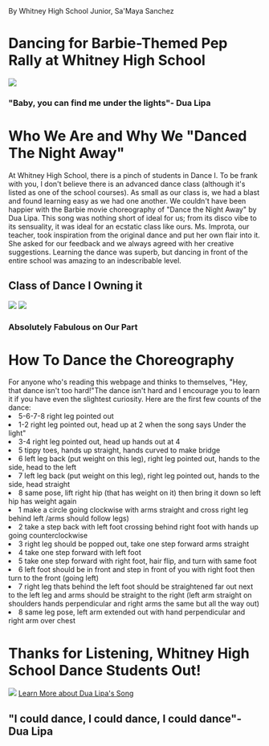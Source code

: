 <htm1>
  <head>By Whitney High School Junior, Sa'Maya Sanchez</head>
  <div>
  <body>
    <h1>Dancing for Barbie-Themed Pep Rally at Whitney High School
    </div>
    <img src="https://github.com/WetSoup/Choreo4DTNA/assets/146305544/0d41bd0b-c433-4f82-bb7f-d86046ba8bce"/>
    <h3>"Baby, you can find me under the lights"- Dua Lipa</h3>
    <h1>Who We Are and Why We "Danced The Night Away"</h1>
      <p>At Whitney High School, there is a pinch of students in Dance I. To be frank with you, I don't believe there is an advanced dance class (although it's listed as one of the school courses). As small as our class is, we had a blast and found learning easy as we had one another. We couldn't have been happier with the Barbie movie choreography of "Dance the Night Away" by Dua Lipa. This song was nothing short of ideal for us; from its disco vibe to its sensuality, it was ideal for an ecstatic class like ours. Ms. Improta, our teacher, took inspiration from the original dance and put her own flair into it. She asked for our feedback and we always agreed with her creative suggestions. Learning the dance was superb, but dancing in front of the entire school was amazing to an indescribable level.</p>
    <h2>Class of Dance I Owning it</h2>
      <img src="https://github.com/WetSoup/Choreo4DTNA/assets/146305544/699bbe46-b723-47e7-a010-47c7cf84072b"/>
      <img src="https://github.com/WetSoup/Choreo4DTNA/assets/146305544/aa72a5f7-cf9f-4e90-8b41-f0e97f9a7e99"/>
    <h3>Absolutely Fabulous on Our Part</h3>
  <h1>How To Dance the Choreography</h1>
    <a>For anyone who's reading this webpage and thinks to themselves, "Hey, that dance isn't too hard!"The dance isn't hard and I encourage you to learn it if you have even the slightest curiosity. Here are the first few counts of the dance:</a>
    <u1>
      <li>5-6-7-8 right leg pointed out</li>
      <li>1-2 right leg pointed out, head up at 2 when the song says Under the light"</li>
      <li>3-4 right leg pointed out, head up hands out at 4</li>
      <li>5 tippy toes, hands up straight, hands curved to make bridge</li>
      <li>6 left leg back (put weight on this leg), right leg pointed out, hands to the side, head to the left</li>
      <li>7 left leg back (put weight on this leg), right leg pointed out, hands to the side, head straight</li>
      <li>8 same pose, lift right hip (that has weight on it) then bring it down so left hip has weight again</li>
      <li>1 make a circle going clockwise with arms straight and cross right leg behind left /arms should follow legs) </li>
      <li>2 take a step back with left foot crossing behind right foot with hands up going counterclockwise </li>
      <li>3 right leg should be popped out, take one step forward arms straight</li>
      <li>4 take one step forward with left foot</li>
      <li>5 take one step forward with  right foot, hair flip, and turn with same foot</li>
      <li>6 left foot should be in front and step in front of you with right foot then turn to the front (going left)</li>
      <li> 7 right leg thats behind the left foot should be straightened far out next to the left leg and arms should be straight to the right (left arm straight on shoulders hands perpendicular and right arms the same but all the way out) </li>
      <li>8 same leg pose, left arm extended out with hand perpendicular and right arm over chest</li>
    <h1>Thanks for Listening, Whitney High School Dance Students Out!</h1>
    <img src="https://www.looper.com/img/gallery/barbie-why-greta-gerwig-had-to-include-disco-to-make-the-film-work/l-intro-1689090454.jpg"/>
         <a href="https://en.wikipedia.org/wiki/Dance_the_Night"target="_blank">Learn More about Dua Lipa's Song</a>
    <h2>"I could dance, I could dance, I could dance"- Dua Lipa</h2>
</htm1>
  </body>

